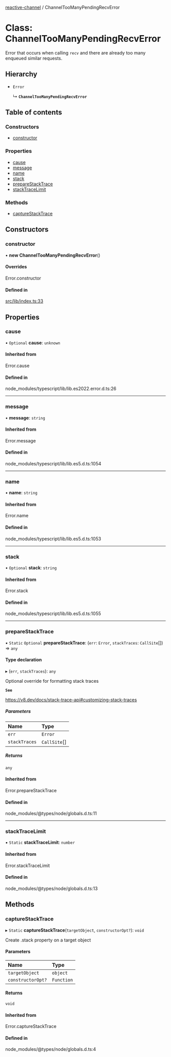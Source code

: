 [reactive-channel](../README.md) / ChannelTooManyPendingRecvError

# Class: ChannelTooManyPendingRecvError

Error that occurs when calling `recv`
and there are already too many enqueued similar requests.

## Hierarchy

- `Error`

  ↳ **`ChannelTooManyPendingRecvError`**

## Table of contents

### Constructors

- [constructor](ChannelTooManyPendingRecvError.md#constructor)

### Properties

- [cause](ChannelTooManyPendingRecvError.md#cause)
- [message](ChannelTooManyPendingRecvError.md#message)
- [name](ChannelTooManyPendingRecvError.md#name)
- [stack](ChannelTooManyPendingRecvError.md#stack)
- [prepareStackTrace](ChannelTooManyPendingRecvError.md#preparestacktrace)
- [stackTraceLimit](ChannelTooManyPendingRecvError.md#stacktracelimit)

### Methods

- [captureStackTrace](ChannelTooManyPendingRecvError.md#capturestacktrace)

## Constructors

### constructor

• **new ChannelTooManyPendingRecvError**()

#### Overrides

Error.constructor

#### Defined in

[src/lib/index.ts:33](https://github.com/cdellacqua/channel.js/blob/main/src/lib/index.ts#L33)

## Properties

### cause

• `Optional` **cause**: `unknown`

#### Inherited from

Error.cause

#### Defined in

node_modules/typescript/lib/lib.es2022.error.d.ts:26

___

### message

• **message**: `string`

#### Inherited from

Error.message

#### Defined in

node_modules/typescript/lib/lib.es5.d.ts:1054

___

### name

• **name**: `string`

#### Inherited from

Error.name

#### Defined in

node_modules/typescript/lib/lib.es5.d.ts:1053

___

### stack

• `Optional` **stack**: `string`

#### Inherited from

Error.stack

#### Defined in

node_modules/typescript/lib/lib.es5.d.ts:1055

___

### prepareStackTrace

▪ `Static` `Optional` **prepareStackTrace**: (`err`: `Error`, `stackTraces`: `CallSite`[]) => `any`

#### Type declaration

▸ (`err`, `stackTraces`): `any`

Optional override for formatting stack traces

**`See`**

https://v8.dev/docs/stack-trace-api#customizing-stack-traces

##### Parameters

| Name | Type |
| :------ | :------ |
| `err` | `Error` |
| `stackTraces` | `CallSite`[] |

##### Returns

`any`

#### Inherited from

Error.prepareStackTrace

#### Defined in

node_modules/@types/node/globals.d.ts:11

___

### stackTraceLimit

▪ `Static` **stackTraceLimit**: `number`

#### Inherited from

Error.stackTraceLimit

#### Defined in

node_modules/@types/node/globals.d.ts:13

## Methods

### captureStackTrace

▸ `Static` **captureStackTrace**(`targetObject`, `constructorOpt?`): `void`

Create .stack property on a target object

#### Parameters

| Name | Type |
| :------ | :------ |
| `targetObject` | `object` |
| `constructorOpt?` | `Function` |

#### Returns

`void`

#### Inherited from

Error.captureStackTrace

#### Defined in

node_modules/@types/node/globals.d.ts:4
